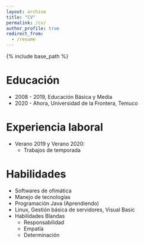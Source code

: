 ```yaml
---
layout: archive
title: "CV"
permalink: /cv/
author_profile: true
redirect_from:
  - /resume
---
```


{% include base_path %}

Educación
======
* 2008 - 2019, Educación Básica y Media
* 2020 - Ahora, Universidad de la Frontera, Temuco

Experiencia laboral
======
* Verano 2019 y Verano 2020:
  * Trabajos de temporada
  
Habilidades
======
* Softwares de ofimática
* Manejo de tecnologías
* Programación Java (Aprendiendo)
* Linux, Gestión básica de servidores, Visual Basic
* Habilidades Blandas
  * Responsabilidad
  * Empatía
  * Determinación

